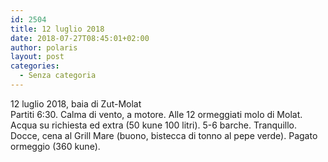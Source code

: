 ```yaml
---
id: 2504
title: 12 luglio 2018
date: 2018-07-27T08:45:01+02:00
author: polaris
layout: post
categories:
  - Senza categoria
---
```

12 luglio 2018, baia di Zut-Molat  
Partiti 6:30. Calma di vento, a motore. Alle 12 ormeggiati molo di Molat. Acqua su richiesta ed extra (50 kune 100 litri). 5-6 barche. Tranquillo. Docce, cena al Grill Mare (buono, bistecca di tonno al pepe verde). Pagato ormeggio (360 kune).